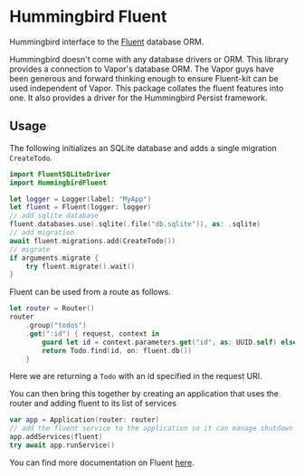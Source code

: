 # Hummingbird Fluent

Hummingbird interface to the [Fluent](https://github.com/vapor/fluent-kit) database ORM.

Hummingbird doesn't come with any database drivers or ORM. This library provides a connection to Vapor's database ORM. The Vapor guys have been generous and forward thinking enough to ensure Fluent-kit can be used independent of Vapor. This package collates the fluent features into one. It also provides a driver for the Hummingbird Persist framework.

## Usage

The following initializes an SQLite database and adds a single migration `CreateTodo`.

```swift
import FluentSQLiteDriver
import HummingbirdFluent

let logger = Logger(label: "MyApp")
let fluent = Fluent(logger: logger)
// add sqlite database
fluent.databases.use(.sqlite(.file("db.sqlite")), as: .sqlite)
// add migration
await fluent.migrations.add(CreateTodo())
// migrate
if arguments.migrate {
    try fluent.migrate().wait()
}
```

Fluent can be used from a route as follows.

```swift
let router = Router()
router
    .group("todos")
    .get(":id") { request, context in 
        guard let id = context.parameters.get("id", as: UUID.self) else { return request.failure(HTTPError(.badRequest)) }
        return Todo.find(id, on: fluent.db())
    }
```
Here we are returning a `Todo` with an id specified in the request URI.

You can then bring this together by creating an application that uses the router and adding fluent to its list of services

```swift
var app = Application(router: router)
// add the fluent service to the application so it can manage shutdown correctly
app.addServices(fluent)
try await app.runService()
```

You can find more documentation on Fluent [here](https://docs.vapor.codes/4.0/fluent/overview/).

